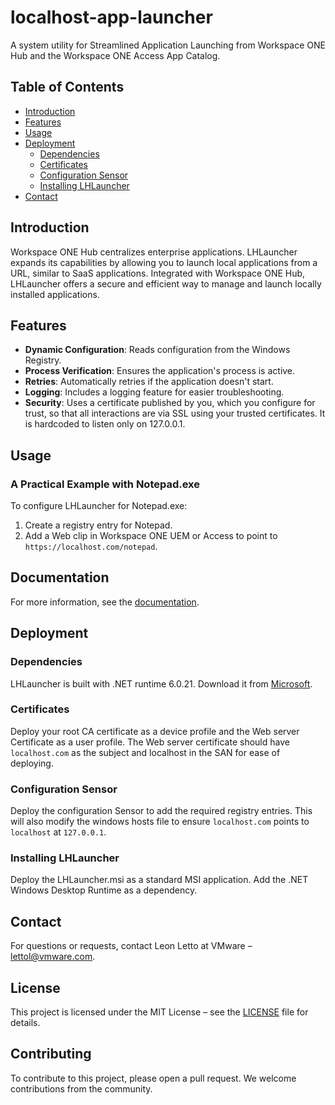 # localhost-app-launcher

A system utility for Streamlined Application Launching from Workspace ONE Hub and the Workspace ONE Access App Catalog.

## Table of Contents

- [Introduction](#introduction)
- [Features](#features)
- [Usage](#usage)
- [Deployment](#deployment)
  - [Dependencies](#dependencies)
  - [Certificates](#certificates)
  - [Configuration Sensor](#configuration-sensor)
  - [Installing LHLauncher](#installing-lhlauncher)
- [Contact](#contact)

## Introduction

Workspace ONE Hub centralizes enterprise applications. LHLauncher expands its capabilities by allowing you to launch local applications from a URL, similar to SaaS applications. Integrated with Workspace ONE Hub, LHLauncher offers a secure and efficient way to manage and launch locally installed applications.

## Features

- **Dynamic Configuration**: Reads configuration from the Windows Registry.
- **Process Verification**: Ensures the application's process is active.
- **Retries**: Automatically retries if the application doesn't start.
- **Logging**: Includes a logging feature for easier troubleshooting.
- **Security**: Uses a certificate published by you, which you configure for trust, so that all interactions are via SSL using your trusted certificates. It is hardcoded to listen only on 127.0.0.1.

## Usage

### A Practical Example with Notepad.exe

To configure LHLauncher for Notepad.exe:

1. Create a registry entry for Notepad.
2. Add a Web clip in Workspace ONE UEM or Access to point to `https://localhost.com/notepad`.

## Documentation

For more information, see the [documentation](Docs/Docs.md).

## Deployment

### Dependencies

LHLauncher is built with .NET runtime 6.0.21. Download it from [Microsoft](https://dotnet.microsoft.com/en-us/download/dotnet/thank-you/runtime-desktop-6.0.21-windows-x64-installer).

### Certificates

Deploy your root CA certificate as a device profile and the Web server Certificate as a user profile.
The Web server certificate should have `localhost.com` as the subject and localhost in the SAN for ease of deploying.

### Configuration Sensor

Deploy the configuration Sensor to add the required registry entries.
This will also modify the windows hosts file to ensure `localhost.com` points to `localhost` at `127.0.0.1`.

### Installing LHLauncher

Deploy the LHLauncher.msi as a standard MSI application. Add the .NET Windows Desktop Runtime as a dependency.

## Contact

For questions or requests, contact Leon Letto at VMware – [lettol@vmware.com](mailto:lettol@vmware.com).

## License

This project is licensed under the MIT License – see the [LICENSE](LICENSE) file for details.

## Contributing

To contribute to this project, please open a pull request. We welcome contributions from the community.
